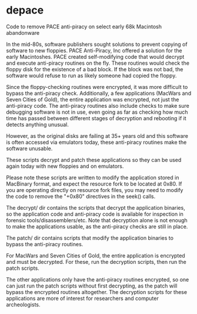 # depace
Code to remove PACE anti-piracy on select early 68k Macintosh abandonware

In the mid-80s, software publishers sought solutions to prevent copying of software to new floppies. PACE Anti-Piracy, Inc offered a solution for the early Macintoshes. PACE created self-modifying code that would decrypt and execute anti-piracy routines on the fly. These routines would check the floppy disk for the existence of a bad block. If the block was not bad, the software would refuse to run as likely someone had copied the floppy.

Since the floppy-checking routines were encrypted, it was more difficult to bypass the anti-piracy check. Additionally, a few applications (MacWars and Seven Cities of Gold), the entire application was encrypted, not just the anti-piracy code. The anti-piracy routines also include checks to make sure debugging software is not in use, even going as far as checking how much time has passed between different stages of decryption and rebooting if it detects anything unusual.

However, as the original disks are failing at 35+ years old and this software is often accessed via emulators today, these anti-piracy routines make the software unusable.

These scripts decrypt and patch these applications so they can be used again today with new floppies and on emulators.

Please note these scripts are written to modify the application stored in MacBinary format, and expect the resource fork to be located at 0x80. If you are operating directly on resource fork files, you may need to modify the code to remove the "+0x80" directives in the seek() calls.

The decrypt/ dir contains the scripts that decrypt the application binaries, so the application code and anti-piracy code is available for inspection in forensic tools/disassemblers/etc. Note that decryption alone is not enough to make the applications usable, as the anti-piracy checks are still in place.

The patch/ dir contains scripts that modify the application binaries to bypass the anti-piracy routines. 

For MacWars and Seven Cities of Gold, the entire application is encrypted and must be decrypted. For these, run the decryption scripts, then run the patch scripts.

The other applications only have the anti-piracy routines encrypted, so one can just run the patch scripts without first decrypting, as the patch will bypass the encrypted routines altogether. The decryption scripts for these applications are more of interest for researchers and computer archeologists.


